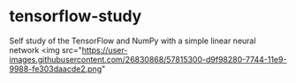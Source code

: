 # tensorflow-study
Self study of the TensorFlow and NumPy with a simple linear neural network
<img src="https://user-images.githubusercontent.com/26830868/57815300-d9f98280-7744-11e9-9988-fe303daacde2.png"
